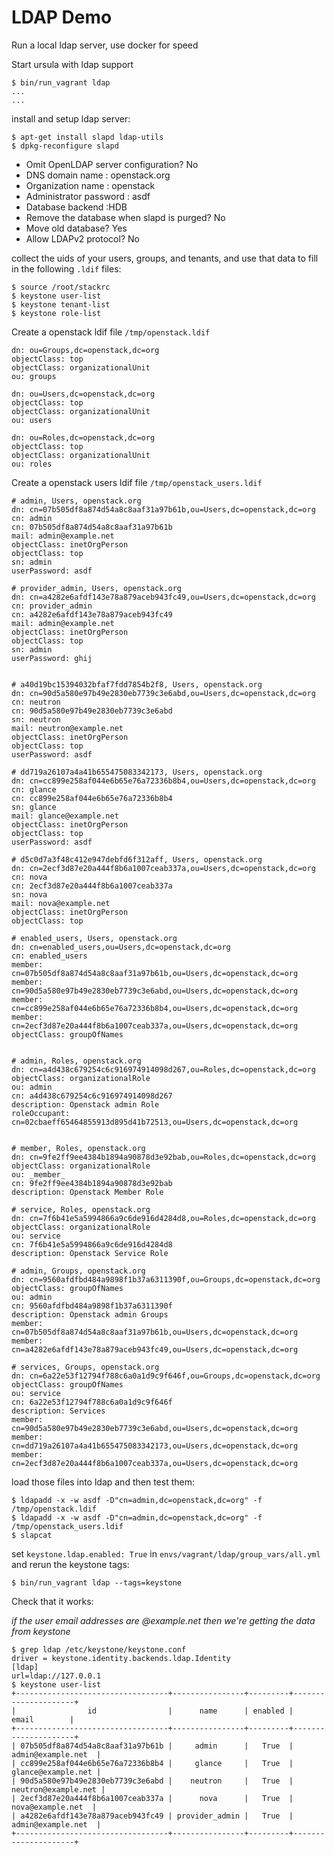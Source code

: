 # LDAP Demo

Run a local ldap server, use docker for speed

Start ursula with ldap support

```
$ bin/run_vagrant ldap
...
...

```


install and setup ldap server:

```
$ apt-get install slapd ldap-utils
$ dpkg-reconfigure slapd
```

* Omit OpenLDAP server configuration? No
* DNS domain name : openstack.org
* Organization name : openstack
* Administrator password : asdf
* Database backend :HDB
* Remove the database when slapd is purged? No
* Move old database? Yes
* Allow LDAPv2 protocol? No

collect the uids of your users, groups, and tenants, and use that data to fill in the following `.ldif` files:

```
$ source /root/stackrc
$ keystone user-list
$ keystone tenant-list
$ keystone role-list
```

Create a openstack ldif file `/tmp/openstack.ldif`

```
dn: ou=Groups,dc=openstack,dc=org
objectClass: top
objectClass: organizationalUnit
ou: groups

dn: ou=Users,dc=openstack,dc=org
objectClass: top
objectClass: organizationalUnit
ou: users

dn: ou=Roles,dc=openstack,dc=org
objectClass: top
objectClass: organizationalUnit
ou: roles
```

Create a openstack users ldif file `/tmp/openstack_users.ldif`

```
# admin, Users, openstack.org
dn: cn=07b505df8a874d54a8c8aaf31a97b61b,ou=Users,dc=openstack,dc=org
cn: admin
cn: 07b505df8a874d54a8c8aaf31a97b61b
mail: admin@example.net
objectClass: inetOrgPerson
objectClass: top
sn: admin
userPassword: asdf

# provider_admin, Users, openstack.org
dn: cn=a4282e6afdf143e78a879aceb943fc49,ou=Users,dc=openstack,dc=org
cn: provider_admin
cn: a4282e6afdf143e78a879aceb943fc49
mail: admin@example.net
objectClass: inetOrgPerson
objectClass: top
sn: admin
userPassword: ghij


# a40d19bc15394032bfaf7fdd7854b2f8, Users, openstack.org
dn: cn=90d5a580e97b49e2830eb7739c3e6abd,ou=Users,dc=openstack,dc=org
cn: neutron
cn: 90d5a580e97b49e2830eb7739c3e6abd
sn: neutron
mail: neutron@example.net
objectClass: inetOrgPerson
objectClass: top
userPassword: asdf

# dd719a26107a4a41b655475083342173, Users, openstack.org
dn: cn=cc899e258af044e6b65e76a72336b8b4,ou=Users,dc=openstack,dc=org
cn: glance
cn: cc899e258af044e6b65e76a72336b8b4
sn: glance
mail: glance@example.net
objectClass: inetOrgPerson
objectClass: top
userPassword: asdf

# d5c0d7a3f48c412e947debfd6f312aff, Users, openstack.org
dn: cn=2ecf3d87e20a444f8b6a1007ceab337a,ou=Users,dc=openstack,dc=org
cn: nova
cn: 2ecf3d87e20a444f8b6a1007ceab337a
sn: nova
mail: nova@example.net
objectClass: inetOrgPerson
objectClass: top

# enabled_users, Users, openstack.org
dn: cn=enabled_users,ou=Users,dc=openstack,dc=org
cn: enabled_users
member: cn=07b505df8a874d54a8c8aaf31a97b61b,ou=Users,dc=openstack,dc=org
member: cn=90d5a580e97b49e2830eb7739c3e6abd,ou=Users,dc=openstack,dc=org
member: cn=cc899e258af044e6b65e76a72336b8b4,ou=Users,dc=openstack,dc=org
member: cn=2ecf3d87e20a444f8b6a1007ceab337a,ou=Users,dc=openstack,dc=org
objectClass: groupOfNames


# admin, Roles, openstack.org
dn: cn=a4d438c679254c6c916974914098d267,ou=Roles,dc=openstack,dc=org
objectClass: organizationalRole
ou: admin
cn: a4d438c679254c6c916974914098d267
description: Openstack admin Role
roleOccupant: cn=02cbaeff65464855913d895d41b72513,ou=Users,dc=openstack,dc=org


# member, Roles, openstack.org
dn: cn=9fe2ff9ee4384b1894a90878d3e92bab,ou=Roles,dc=openstack,dc=org
objectClass: organizationalRole
ou: _member_
cn: 9fe2ff9ee4384b1894a90878d3e92bab
description: Openstack Member Role

# service, Roles, openstack.org
dn: cn=7f6b41e5a5994866a9c6de916d4284d8,ou=Roles,dc=openstack,dc=org
objectClass: organizationalRole
ou: service
cn: 7f6b41e5a5994866a9c6de916d4284d8
description: Openstack Service Role

# admin, Groups, openstack.org
dn: cn=9560afdfbd484a9898f1b37a6311390f,ou=Groups,dc=openstack,dc=org
objectClass: groupOfNames
ou: admin
cn: 9560afdfbd484a9898f1b37a6311390f
description: Openstack admin Groups
member: cn=07b505df8a874d54a8c8aaf31a97b61b,ou=Users,dc=openstack,dc=org
member: cn=a4282e6afdf143e78a879aceb943fc49,ou=Users,dc=openstack,dc=org

# services, Groups, openstack.org
dn: cn=6a22e53f12794f788c6a0a1d9c9f646f,ou=Groups,dc=openstack,dc=org
objectClass: groupOfNames
ou: service
cn: 6a22e53f12794f788c6a0a1d9c9f646f
description: Services
member: cn=90d5a580e97b49e2830eb7739c3e6abd,ou=Users,dc=openstack,dc=org
member: cn=dd719a26107a4a41b655475083342173,ou=Users,dc=openstack,dc=org
member: cn=2ecf3d87e20a444f8b6a1007ceab337a,ou=Users,dc=openstack,dc=org
```

load those files into ldap and then test them:

```
$ ldapadd -x -w asdf -D"cn=admin,dc=openstack,dc=org" -f /tmp/openstack.ldif
$ ldapadd -x -w asdf -D"cn=admin,dc=openstack,dc=org" -f /tmp/openstack_users.ldif
$ slapcat
```

set `keystone.ldap.enabled: True` in `envs/vagrant/ldap/group_vars/all.yml` and rerun the keystone tags:

```
$ bin/run_vagrant ldap --tags=keystone 
```

Check that it works:

*if the user email addresses are @example.net then we're getting the data from keystone*

```
$ grep ldap /etc/keystone/keystone.conf
driver = keystone.identity.backends.ldap.Identity
[ldap]
url=ldap://127.0.0.1
$ keystone user-list
+----------------------------------+----------------+---------+---------------------+
|                id                |      name      | enabled |        email        |
+----------------------------------+----------------+---------+---------------------+
| 07b505df8a874d54a8c8aaf31a97b61b |     admin      |   True  |  admin@example.net  |
| cc899e258af044e6b65e76a72336b8b4 |     glance     |   True  |  glance@example.net |
| 90d5a580e97b49e2830eb7739c3e6abd |    neutron     |   True  | neutron@example.net |
| 2ecf3d87e20a444f8b6a1007ceab337a |      nova      |   True  |   nova@example.net  |
| a4282e6afdf143e78a879aceb943fc49 | provider_admin |   True  |  admin@example.net  |
+----------------------------------+----------------+---------+---------------------+
```
